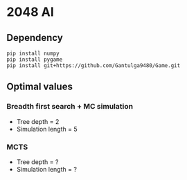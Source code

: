 # 2048 AI

## Dependency
    pip install numpy
    pip install pygame
    pip install git+https://github.com/Gantulga9480/Game.git

## Optimal values
### Breadth first search + MC simulation
- Tree depth = 2
- Simulation length = 5
### MCTS
- Tree depth = ?
- Simulation length = ?